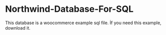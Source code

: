 # Northwind-Database-For-SQL
This database is a woocommerce example sql file. İf you need this example, download it.
